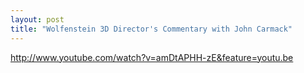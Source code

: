 ```yaml
---
layout: post
title: "Wolfenstein 3D Director's Commentary with John Carmack"
---
```


http://www.youtube.com/watch?v=amDtAPHH-zE&feature=youtu.be